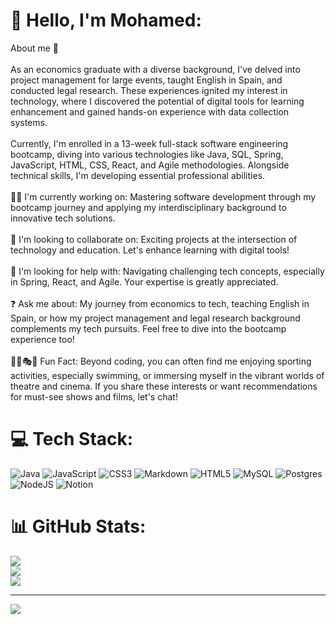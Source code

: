 # 💫 Hello, I'm Mohamed:
About me 👋<br><br>As an economics graduate with a diverse background, I've delved into project management for large events, taught English in Spain, and conducted legal research. These experiences ignited my interest in technology, where I discovered the potential of digital tools for learning enhancement and gained hands-on experience with data collection systems.<br><br>Currently, I'm enrolled in a 13-week full-stack software engineering bootcamp, diving into various technologies like Java, SQL, Spring, JavaScript, HTML, CSS, React, and Agile methodologies. Alongside technical skills, I'm developing essential professional abilities.<br><br>👨‍💻 I'm currently working on: Mastering software development through my bootcamp journey and applying my interdisciplinary background to innovative tech solutions.<br><br>🤝 I'm looking to collaborate on: Exciting projects at the intersection of technology and education. Let's enhance learning with digital tools!<br><br>🙏 I'm looking for help with: Navigating challenging tech concepts, especially in Spring, React, and Agile. Your expertise is greatly appreciated.<br><br>❓ Ask me about: My journey from economics to tech, teaching English in Spain, or how my project management and legal research background complements my tech pursuits. Feel free to dive into the bootcamp experience too!<br><br>🏊‍♂️🎭🎥 Fun Fact: Beyond coding, you can often find me enjoying sporting activities, especially swimming, or immersing myself in the vibrant worlds of theatre and cinema. If you share these interests or want recommendations for must-see shows and films, let's chat!


# 💻 Tech Stack:
![Java](https://img.shields.io/badge/java-%23ED8B00.svg?style=for-the-badge&logo=java&logoColor=white) ![JavaScript](https://img.shields.io/badge/javascript-%23323330.svg?style=for-the-badge&logo=javascript&logoColor=%23F7DF1E) ![CSS3](https://img.shields.io/badge/css3-%231572B6.svg?style=for-the-badge&logo=css3&logoColor=white) ![Markdown](https://img.shields.io/badge/markdown-%23000000.svg?style=for-the-badge&logo=markdown&logoColor=white) ![HTML5](https://img.shields.io/badge/html5-%23E34F26.svg?style=for-the-badge&logo=html5&logoColor=white) ![MySQL](https://img.shields.io/badge/mysql-%2300f.svg?style=for-the-badge&logo=mysql&logoColor=white) ![Postgres](https://img.shields.io/badge/postgres-%23316192.svg?style=for-the-badge&logo=postgresql&logoColor=white) ![NodeJS](https://img.shields.io/badge/node.js-6DA55F?style=for-the-badge&logo=node.js&logoColor=white) ![Notion](https://img.shields.io/badge/Notion-%23000000.svg?style=for-the-badge&logo=notion&logoColor=white)
# 📊 GitHub Stats:
![](https://github-readme-stats.vercel.app/api?username=essamcreates&theme=blueberry&hide_border=false&include_all_commits=false&count_private=false)<br/>
![](https://github-readme-streak-stats.herokuapp.com/?user=essamcreates&theme=blueberry&hide_border=false)<br/>
![](https://github-readme-stats.vercel.app/api/top-langs/?username=essamcreates&theme=blueberry&hide_border=false&include_all_commits=false&count_private=false&layout=compact)

---
[![](https://visitcount.itsvg.in/api?id=essamcreates&icon=0&color=0)](https://visitcount.itsvg.in)

<!-- Proudly created with GPRM ( https://gprm.itsvg.in ) -->
